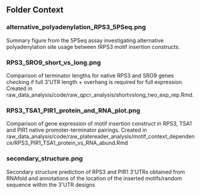 ## Folder Context

### alternative_polyadenylation_RPS3_5PSeq.png
Summary figure from the 5PSeq assay investigating alternative polyadenylation site usage between tRPS3 motif insertion constructs.

### RPS3_SRO9_short_vs_long.png
Comparison of terminator lengths for native RPS3 and SRO9 genes checking if full 3'UTR length + overhang is required for full expression. Created in raw_data_analysis/code/raw_qpcr_analysis/shortvslong_two_exp_rep.Rmd.

### RPS3_TSA1_PIR1_protein_and_RNA_plot.png
Comparison of gene expression of motif insertion construct in RPS3, TSA1 and PIR1 native promoter-terminator pairings. Created in raw_data_analysis/code/raw_platereader_analysis/motif_context_dependence/RPS3_PIR1_TSA1_protein_vs_RNA_abund.Rmd

### secondary_structure.png
Secondary structure prediction of RPS3 and PIR1 3'UTRs obtained from RNAfold and annotations of the location of the inserted motifs/random sequence within the 3'UTR designs